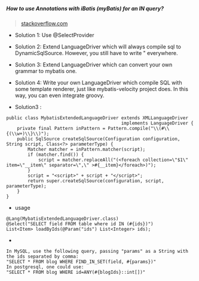 ##### How to use Annotations with iBatis (myBatis) for an IN query?

> [stackoverflow.com](https://stackoverflow.com/questions/3428742/how-to-use-annotations-with-ibatis-mybatis-for-an-in-query/29076097)
- Solution 1: Use @SelectProvider
- Solution 2: Extend LanguageDriver which will always compile sql to DynamicSqlSource. However, you still have to write \" everywhere.
- Solution 3: Extend LanguageDriver which can convert your own grammar to mybatis one.
- Solution 4: Write your own LanguageDriver which compile SQL with some template renderer, just like mybatis-velocity project does. In this way, you can even integrate groovy.

- Solution3 :
```
public class MybatisExtendedLanguageDriver extends XMLLanguageDriver 
                                           implements LanguageDriver {
    private final Pattern inPattern = Pattern.compile("\\(#\\{(\\w+)\\}\\)");
    public SqlSource createSqlSource(Configuration configuration, String script, Class<?> parameterType) {
        Matcher matcher = inPattern.matcher(script);
        if (matcher.find()) {
            script = matcher.replaceAll("(<foreach collection=\"$1\" item=\"__item\" separator=\",\" >#{__item}</foreach>)");
        }
        script = "<script>" + script + "</script>";
        return super.createSqlSource(configuration, script, parameterType);
    }
}
```
- usage
```
@Lang(MybatisExtendedLanguageDriver.class)
@Select("SELECT field FROM table where id IN (#{ids})")
List<Item> loadByIds(@Param("ids") List<Integer> ids);
```
- 
```
In MySQL, use the following query, passing "params" as a String with the ids separated by comma: 
"SELECT * FROM blog WHERE FIND_IN_SET(field, #{params})" 
In postgresql, one could use:
"SELECT * FROM blog WHERE id=ANY(#{blogIds}::int[])"

```
